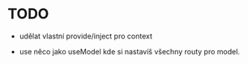 # TODO

- udělat vlastní provide/inject pro context

- use něco jako useModel kde si nastavíš všechny routy pro model.